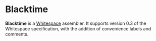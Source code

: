 Blacktime
=========

**Blacktime** is a [Whitespace](http://compsoc.dur.ac.uk/whitespace/) assembler. It supports version 0.3 of the Whitespace specification, with the addition of convenience labels and comments.
